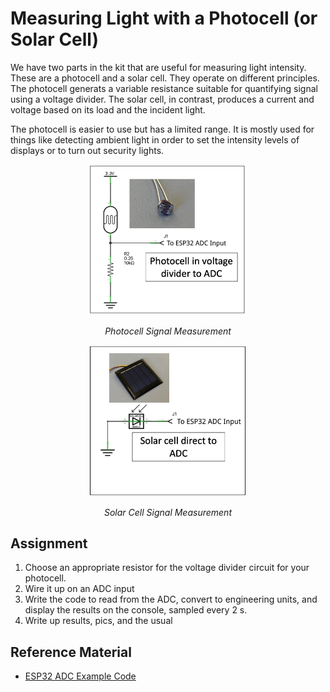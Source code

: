 # Measuring Light with a Photocell (or Solar Cell)

We have two parts in the kit that are useful for measuring light
intensity. These are a photocell and a solar cell. They operate on
different principles. The photocell generats a variable resistance
suitable for quantifying signal using a voltage divider. The solar
cell, in contrast, produces a current and voltage based on its load
and the incident light.

The photocell is easier to use but has a limited range. It is mostly
used for things like detecting ambient light in order to set the
intensity levels of displays or to turn out security lights. 


<p align="center">
<img src="/docs/images/photocell-monitor.jpg" width="50%">
</p>
<p align="center">
<i>Photocell Signal Measurement</i>
</p>

<p align="center">
<img src="/docs/images/solar-monitor.jpg" width="50%">
</p>
<p align="center">
<i>Solar Cell Signal Measurement</i>
</p>

## Assignment
1. Choose an appropriate resistor for the voltage divider circuit for your photocell.
2. Wire it up on an ADC input
3. Write the code to read from the ADC, convert to engineering units, and display the results on the console, sampled every 2 s.
4. Write up results, pics, and the usual


## Reference Material
- [ESP32 ADC Example Code](https://github.com/espressif/esp-idf/tree/master/examples/peripherals/adc/oneshot_read)
